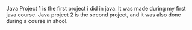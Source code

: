 Java Project 1 is the first project i did in java. It was made during my first java course.
Java project 2 is the second project, and it was also done during a course in shool.
